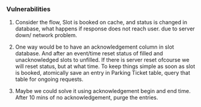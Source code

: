 ### Vulnerabilities

1. Consider the flow, Slot is booked on cache, and status is changed in database, what happens if response does not reach user.
due to server down/ network problem.

2. One way would be to have an acknowledgement column in slot database. And after an event/time reset status of filled and unacknowledged slots to unfilled. If there is server reset ofcourse we will reset status, but at what time. To keep things simple as soon as slot is booked, atomically save an entry in Parking Ticket table, query that table for ongoing requests.

3. Maybe we could solve it using acknowledgement begin and end time. After 10 mins of no acknowledgement, purge the entries.
